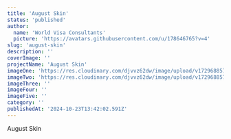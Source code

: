 ```yaml
---
title: 'August Skin'
status: 'published'
author:
  name: 'World Visa Consultants'
  picture: 'https://avatars.githubusercontent.com/u/178646765?v=4'
slug: 'august-skin'
description: ''
coverImage: ''
projectName: 'August Skin'
imageOne: 'https://res.cloudinary.com/djvvz62dw/image/upload/v1729688572/greywall/projects/Auguste%20Skin%20Images/AugusteSkinImage2_buiado.webp'
imageTwo: 'https://res.cloudinary.com/djvvz62dw/image/upload/v1729688572/greywall/projects/Auguste%20Skin%20Images/AugusteSkinImage1_hys4p9.webp'
imageThree: ''
imageFour: ''
imageFive: ''
category: ''
publishedAt: '2024-10-23T13:42:02.591Z'
---
```


August Skin